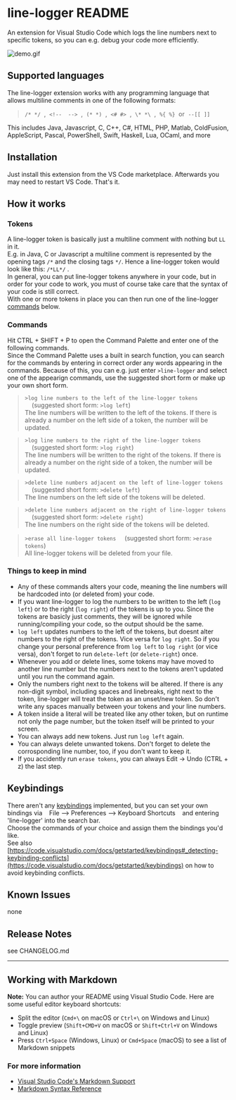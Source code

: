 # line-logger README

An extension for Visual Studio Code which logs the line numbers next to specific tokens, so you can e.g. debug your code more efficiently.

![demo.gif](https://www.github.com/Huegelkoenig/line-logger-VSCE/docs/demo.gif)

## Supported languages
The line-logger extension works with any programming language that allows multiline comments in one of the following formats:<br>
> `/* */`&nbsp;&nbsp;,&nbsp;&nbsp;`<!--  -->`&nbsp;&nbsp;,&nbsp;&nbsp;`(* *)`&nbsp;&nbsp;,&nbsp;&nbsp;`<# #>`&nbsp;&nbsp;,&nbsp;&nbsp;`\* *\`&nbsp;&nbsp;,&nbsp;&nbsp;`%{ %}`&nbsp;&nbsp;or&nbsp;&nbsp;`--[[ ]]`<br>

This includes Java, Javascript, C, C++, C#, HTML, PHP, Matlab, ColdFusion, AppleScript, Pascal, PowerShell, Swift, Haskell, Lua, OCaml, and more

## Installation
Just install this extension from the VS Code marketplace. Afterwards you may need to restart VS Code. That's it.

## How it works
### Tokens
A line-logger token is basically just a multiline comment with nothing but `LL` in it.<br>
E.g. in Java, C or Javascript a multiline comment is represented by the opening tags `/*` and the closing tags `*/`. Hence a line-logger token would look like this: `/*LL*/` .<br>
In general, you can put line-logger tokens anywhere in your code, but in order for your code to work, you must of course take care that the syntax of your code is still correct.<br>
With one or more tokens in place you can then run one of the line-logger [commands](#commands) below.<br>

### Commands
Hit CTRL + SHIFT + P to open the Command Palette and enter one of the following commands.<br>
Since the Command Palette uses a built in search function, you can search for the commands by entering in correct order any words appearing in the commands. Because of this, you can e.g. just enter `>line-logger` and select one of the appearign commands, use the suggested short form or make up your own short form.

>`>log line numbers to the left of the line-logger tokens`  &nbsp;&nbsp;&nbsp;&nbsp;\(suggested short form: `>log left`\)<br>
The line numbers will be written to the left of the tokens. If there is already a number on the left side of a token, the number will be updated.

>`>log line numbers to the right of the line-logger tokens`  &nbsp;&nbsp;&nbsp;&nbsp;\(suggested short form: `>log right`\)<br>
The line numbers will be written to the right of the tokens. If there is already a number on the right side of a token, the number will be updated.

>`>delete line numbers adjacent on the left of line-logger tokens`  &nbsp;&nbsp;&nbsp;&nbsp;\(suggested short form: `>delete left`\)<br>
The line numbers on the left side of the tokens will be deleted.

>`>delete line numbers adjacent on the right of line-logger tokens`  &nbsp;&nbsp;&nbsp;&nbsp;\(suggested short form: `>delete right`\)<br>
The line numbers on the right side of the tokens will be deleted.

>`>erase all line-logger tokens`  &nbsp;&nbsp;&nbsp;&nbsp;\(suggested short form: `>erase tokens`\)<br>
All line-logger tokens will be deleted from your file.

### Things to keep in mind
- Any of these commands alters your code, meaning the line numbers will be hardcoded into (or deleted from) your code.<br>
- If you want line-logger to log the numbers to be written to the left \(`log left`\) or to the right \(`log right`\) of the tokens is up to you. Since the tokens are basicly just comments, they will be ignored while running/compiling your code, so the output should be the same.<br>
- `log left` updates numbers to the left of the tokens, but doesnt alter numbers to the right of the tokens. Vice versa for `log right`. So if you change your personal preference from `log left` to `log right` \(or vice versa\), don't forget to run `delete-left` \(or `delete-right`\) once.<br>
- Whenever you add or delete lines, some tokens may have moved to another line number but the numbers next to the tokens aren't updated until you run the command again.<br>
- Only the numbers right next to the tokens will be altered. If there is any non-digit symbol, including spaces and linebreaks, right next to the token, line-logger will treat the token as an unset/new token. So don't write any spaces manually between your tokens and your line numbers.<br>
- A token inside a literal will be treated like any other token, but on runtime not only the page number, but the token itself will be printed to your screen. <br>
- You can always add new tokens. Just run `log left` again.<br>
- You can always delete unwanted tokens. Don't forget to delete the corrosponding line number, too, if you don't want to keep it.<br>
- If you accidently run `erase tokens`, you can always Edit -> Undo \(CTRL + z\) the last step.

## Keybindings
There aren't any [keybindings](https://code.visualstudio.com/docs/getstarted/keybindings) implemented, but you can set your own bindings  via &nbsp;&nbsp; File --> Preferences --> Keyboard Shortcuts &nbsp;&nbsp; and entering 'line-logger' into the search bar.<br>
Choose the commands of your choice and assign them the bindings you'd like.<br>
See also [https://code.visualstudio.com/docs/getstarted/keybindings#_detecting-keybinding-conflicts](https://code.visualstudio.com/docs/getstarted/keybindings) on how to avoid keybinding conflicts.

## Known Issues
none

## Release Notes 
see CHANGELOG.md

-----------------------------------------------------------------------------------------------------------

## Working with Markdown

**Note:** You can author your README using Visual Studio Code.  Here are some useful editor keyboard shortcuts:

* Split the editor (`Cmd+\` on macOS or `Ctrl+\` on Windows and Linux)
* Toggle preview (`Shift+CMD+V` on macOS or `Shift+Ctrl+V` on Windows and Linux)
* Press `Ctrl+Space` (Windows, Linux) or `Cmd+Space` (macOS) to see a list of Markdown snippets

### For more information

* [Visual Studio Code's Markdown Support](http://code.visualstudio.com/docs/languages/markdown)
* [Markdown Syntax Reference](https://help.github.com/articles/markdown-basics/)

